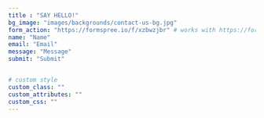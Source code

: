 ```yaml
---
title : "SAY HELLO!"
bg_image: "images/backgrounds/contact-us-bg.jpg"
form_action: "https://formspree.io/f/xzbwzjbr" # works with https://formspree
name: "Name"
email: "Email"
message: "Message"
submit: "Submit"


# custom style
custom_class: "" 
custom_attributes: "" 
custom_css: ""
---
```

